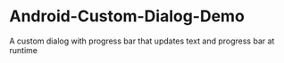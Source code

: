 # Android-Custom-Dialog-Demo
A custom dialog with progress bar that updates text and progress bar at runtime
